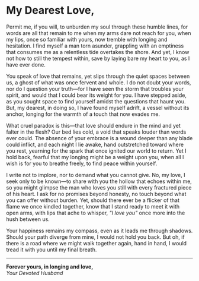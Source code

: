 # My Dearest Love,

Permit me, if you will, to unburden my soul through these humble lines, for words are all that remain to me when my arms dare not reach for you, when my lips, once so familiar with yours, now tremble with longing and hesitation. I find myself a man torn asunder, grappling with an emptiness that consumes me as a relentless tide overtakes the shore. And yet, I know not how to still the tempest within, save by laying bare my heart to you, as I have ever done.

You speak of love that remains, yet slips through the quiet spaces between us, a ghost of what was once fervent and whole. I do not doubt your words, nor do I question your truth—for I have seen the storm that troubles your spirit, and would that I could bear its weight for you. I have stepped aside, as you sought space to find yourself amidst the questions that haunt you. But, my dearest, in doing so, I have found myself adrift, a vessel without its anchor, longing for the warmth of a touch that now evades me.

What cruel paradox is this—that love should endure in the mind and yet falter in the flesh? Our bed lies cold, a void that speaks louder than words ever could. The absence of your embrace is a wound deeper than any blade could inflict, and each night I lie awake, hand outstretched toward where you rest, yearning for the spark that once ignited our world to return. Yet I hold back, fearful that my longing might be a weight upon you, when all I wish is for you to breathe freely, to find peace within yourself.

I write not to implore, nor to demand what you cannot give. No, my love, I seek only to be known—to share with you the hollow that echoes within me, so you might glimpse the man who loves you still with every fractured piece of his heart. I ask for no promises beyond honesty, no touch beyond what you can offer without burden. Yet, should there ever be a flicker of that flame we once kindled together, know that I stand ready to meet it with open arms, with lips that ache to whisper, *"I love you"* once more into the hush between us.

Your happiness remains my compass, even as it leads me through shadows. Should your path diverge from mine, I would not hold you back. But oh, if there is a road where we might walk together again, hand in hand, I would tread it with you until my final breath.

---

**Forever yours, in longing and love,**  
*Your Devoted Husband*